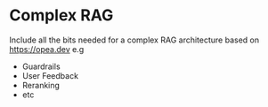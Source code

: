 # Complex RAG

Include all the bits needed for a complex RAG architecture based on https://opea.dev e.g

- Guardrails
- User Feedback
- Reranking
- etc
